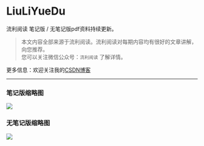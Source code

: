 # LiuLiYueDu

流利阅读 笔记版 / 无笔记版pdf资料持续更新。
> 本文内容全部来源于流利阅读。流利阅读对每期内容均有很好的文章讲解，向您推荐。\
> 您可以关注微信公众号：`流利阅读` 了解详情。

更多信息：欢迎关注我的[CSDN博客](https://me.csdn.net/zhaohaibo_)

---

### 笔记版缩略图

<img src="http://47.94.135.183/files/true.png"> </img>

### 无笔记版缩略图

<img src="http://47.94.135.183/files/false.png"> </img>
